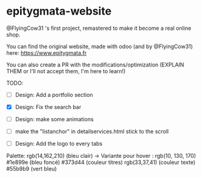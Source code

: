# epitygmata-website
@FlyingCow31 's first project, remastered to make it become a real online shop. 

You can find the original website, made with odoo (and by @FlyingCow31) here: https://www.epitygmata.fr

You can also create a PR with the modifications/optimization (EXPLAIN THEM or I'll not accept them, I'm here to learn!)


TODO: 
- [ ] Design: Add a portfolio section
- [x] Design: Fix the search bar 
- [ ] Design: make some animations
- [ ] make the "listanchor" in detailservices.html stick to the scroll
- [ ] Design: Add the logo to every tabs


Palette: 
rgb(14,162,210) (bleu clair) -> Variante pour hover : rgb(10, 130, 170)
#1e899e (bleu foncé)
#373d44 (couleur titres)
rgb(33,37,41) (couleur texte)
#55b9b9 (vert bleu)
